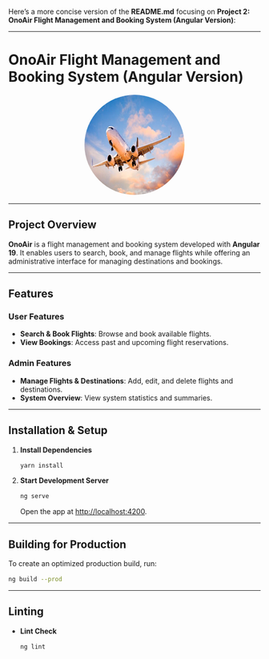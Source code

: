 Here’s a more concise version of the **README.md** focusing on **Project 2: OnoAir Flight Management and Booking System (Angular Version)**:

---

# **OnoAir Flight Management and Booking System (Angular Version)**

<p align="center">
  <img src="public/plane.webp" alt="OnoAir Logo" style="border-radius: 50%; width: 200px; height: 200px;">
</p>

---

## **Project Overview**

**OnoAir** is a flight management and booking system developed with **Angular 19**. It enables users to search, book, and manage flights while offering an administrative interface for managing destinations and bookings.

---

## **Features**

### **User Features**
- **Search & Book Flights**: Browse and book available flights.
- **View Bookings**: Access past and upcoming flight reservations.

### **Admin Features**
- **Manage Flights & Destinations**: Add, edit, and delete flights and destinations.
- **System Overview**: View system statistics and summaries.

---

## **Installation & Setup**

1. **Install Dependencies**
   ```bash
   yarn install
   ```

2. **Start Development Server**
   ```bash
   ng serve
   ```

   Open the app at [http://localhost:4200](http://localhost:4200).

---

## **Building for Production**

To create an optimized production build, run:

```bash
ng build --prod
```

---

## **Linting**


- **Lint Check**
  ```bash
  ng lint
  ```
